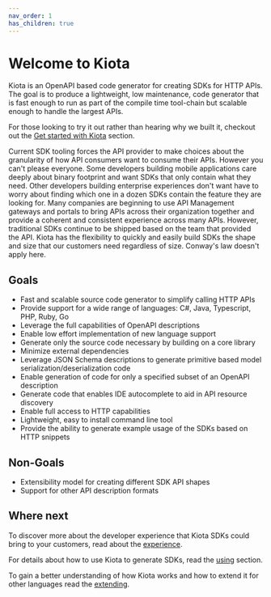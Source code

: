 ```yaml
---
nav_order: 1
has_children: true
---
```


# Welcome to Kiota

Kiota is an OpenAPI based code generator for creating SDKs for HTTP APIs. The goal is to produce a lightweight, low maintenance, code generator that is fast enough to run as part of the compile time tool-chain but scalable enough to handle the largest APIs.

For those looking to try it out rather than hearing why we built it, checkout out the [Get started with Kiota](getstarted.md) section.

Current SDK tooling forces the API provider to make choices about the granularity of how API consumers want to consume their APIs. However you can't please everyone. Some developers building mobile applications care deeply about binary footprint and want SDKs that only contain what they need. Other developers building enterprise experiences don't want have to worry about finding which one in a dozen SDKs contain the feature they are looking for. Many companies are beginning to use API Management gateways and portals to bring APIs across their organization together and provide a coherent and consistent experience across many APIs. However, traditional SDKs continue to be shipped based on the team that provided the API. Kiota has the flexibility to quickly and easily build SDKs the shape and size that our customers need regardless of size. Conway's law doesn't apply here.

## Goals

- Fast and scalable source code generator to simplify calling HTTP APIs
- Provide support for a wide range of languages: C#, Java, Typescript, PHP, Ruby, Go
- Leverage the full capabilities of OpenAPI descriptions
- Enable low effort implementation of new language support
- Generate only the source code necessary by building on a core library
- Minimize external dependencies
- Leverage JSON Schema descriptions to generate primitive based model serialization/deserialization code
- Enable generation of code for only a specified subset of an OpenAPI description
- Generate code that enables IDE autocomplete to aid in API resource discovery
- Enable full access to HTTP capabilities
- Lightweight, easy to install command line tool
- Provide the ability to generate example usage of the SDKs based on HTTP snippets

## Non-Goals

- Extensibility model for creating different SDK API shapes
- Support for other API description formats

## Where next

To discover more about the developer experience that Kiota SDKs could bring to your customers, read about the [experience](experience.md).

For details about how to use Kiota to generate SDKs, read the [using](using.md) section.

To gain a better understanding of how Kiota works and how to extend it for other languages read the [extending](extending/index.md).
